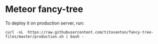 # Meteor fancy-tree

To deploy it on production server, run:

`curl -sL  https://raw.githubusercontent.com/titovanton/fancy-tree-files/master/production.sh | bash -`
